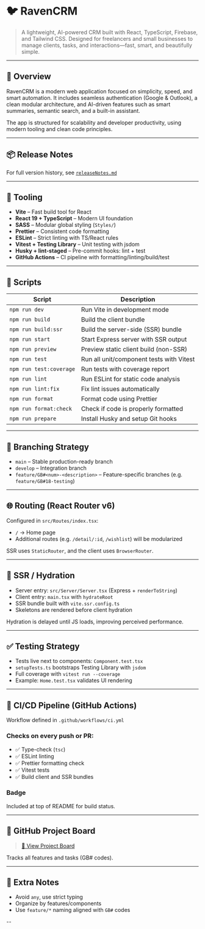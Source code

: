 # 🐦 RavenCRM

> A lightweight, AI-powered CRM built with React, TypeScript, Firebase, and Tailwind CSS. Designed for freelancers and small businesses to manage clients, tasks, and interactions—fast, smart, and beautifully simple.

---

## 🧠 Overview

RavenCRM is a modern web application focused on simplicity, speed, and smart automation. It includes seamless authentication (Google & Outlook), a clean modular architecture, and AI-driven features such as smart summaries, semantic search, and a built-in assistant.

The app is structured for scalability and developer productivity, using modern tooling and clean code principles.

---

## 📦 Release Notes

For full version history, see [`releaseNotes.md`](./releaseNotes.md)

---

## 💅 Tooling

- **Vite** – Fast build tool for React
- **React 19 + TypeScript** – Modern UI foundation
- **SASS** – Modular global styling (`Styles/`)
- **Prettier** – Consistent code formatting
- **ESLint** – Strict linting with TS/React rules
- **Vitest + Testing Library** – Unit testing with jsdom
- **Husky + lint-staged** – Pre-commit hooks: lint + test
- **GitHub Actions** – CI pipeline with formatting/linting/build/test

---

## 🧪 Scripts

| Script                  | Description                              |
| ----------------------- | ---------------------------------------- |
| `npm run dev`           | Run Vite in development mode             |
| `npm run build`         | Build the client bundle                  |
| `npm run build:ssr`     | Build the server-side (SSR) bundle       |
| `npm run start`         | Start Express server with SSR output     |
| `npm run preview`       | Preview static client build (non-SSR)    |
| `npm run test`          | Run all unit/component tests with Vitest |
| `npm run test:coverage` | Run tests with coverage report           |
| `npm run lint`          | Run ESLint for static code analysis      |
| `npm run lint:fix`      | Fix lint issues automatically            |
| `npm run format`        | Format code using Prettier               |
| `npm run format:check`  | Check if code is properly formatted      |
| `npm run prepare`       | Install Husky and setup Git hooks        |

---

## 🔁 Branching Strategy

- `main` – Stable production-ready branch
- `develop` – Integration branch
- `feature/GB#<num>-<description>` – Feature-specific branches (e.g. `feature/GB#18-testing`)

---

## 🌐 Routing (React Router v6)

Configured in `src/Routes/index.tsx`:

- `/` → Home page
- Additional routes (e.g. `/detail/:id`, `/wishlist`) will be modularized

SSR uses `StaticRouter`, and the client uses `BrowserRouter`.

---

## 🧠 SSR / Hydration

- Server entry: `src/Server/Server.tsx` (Express + `renderToString`)
- Client entry: `main.tsx` with `hydrateRoot`
- SSR bundle built with `vite.ssr.config.ts`
- Skeletons are rendered before client hydration

Hydration is delayed until JS loads, improving perceived performance.

---

## ✅ Testing Strategy

- Tests live next to components: `Component.test.tsx`
- `setupTests.ts` bootstraps Testing Library with `jsdom`
- Full coverage with `vitest run --coverage`
- Example: `Home.test.tsx` validates UI rendering

---

## 🚀 CI/CD Pipeline (GitHub Actions)

Workflow defined in `.github/workflows/ci.yml`

### Checks on every push or PR:

- ✅ Type-check (`tsc`)
- ✅ ESLint linting
- ✅ Prettier formatting check
- ✅ Vitest tests
- ✅ Build client and SSR bundles

### Badge

Included at top of README for build status.

---

## 📌 GitHub Project Board

> [🔗 View Project Board](https://github.com/users/ATTimmy/projects/1/views/1)

Tracks all features and tasks (GB# codes).

---

## 🧠 Extra Notes

- Avoid `any`, use strict typing
- Organize by features/components
- Use `feature/*` naming aligned with `GB#` codes

--
